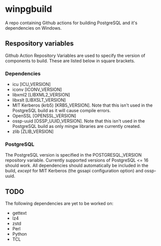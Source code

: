 # winpgbuild
A repo containing Github actions for building PostgreSQL and it's dependencies on Windows.

## Respository variables

Github Action Repository Variables are used to specify the version of components to build.
These are listed below in square brackets.

### Dependencies

* icu [ICU_VERSION]
* iconv [ICONV_VERSION]
* libxml2 [LIBXML2_VERSION]
* libxslt [LIBXSLT_VERSION]
* MIT Kerberos (krb5) [KRB5_VERSION]. Note that this isn't used in the PostgreSQL build as it will cause compile errors.
* OpenSSL [OPENSSL_VERSION]
* ossp-uuid [OSSP_UUID_VERSION]. Note that this isn't used in the PostgreSQL build as only mingw libraries are currently created.
* zlib [ZLIB_VERSION]

### PostgreSQL

The PostgreSQL version is specified in the POSTGRESQL_VERSION repository variable.
Currently supported versions of PostgreSQL <= 16 should work. All dependencies 
should automatically be included in the build, *except* for MIT Kerberos (the gssapi
configuration option) and ossp-uuid.

## TODO

The following dependencies are yet to be worked on:

* gettext
* lz4
* zstd
* Perl
* Python
* TCL
